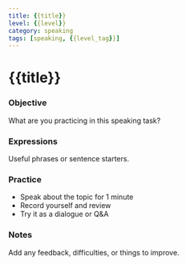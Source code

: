 ```yaml
---
title: {{title}}
level: {{level}}
category: speaking
tags: [speaking, {{level_tag}}]
---
```


# {{title}}

### Objective
What are you practicing in this speaking task?

### Expressions
Useful phrases or sentence starters.

### Practice
- Speak about the topic for 1 minute
- Record yourself and review
- Try it as a dialogue or Q&A

### Notes
Add any feedback, difficulties, or things to improve.